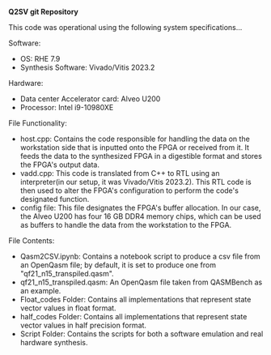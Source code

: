 **Q2SV git Repository**

This code was operational using the following system specifications...

Software:
- OS: RHE 7.9
- Synthesis Software: Vivado/Vitis 2023.2

Hardware:
- Data center Accelerator card: Alveo U200
- Processor: Intel i9-10980XE

File Functionality:
- host.cpp: Contains the code responsible for handling the data on the workstation side that is inputted onto the FPGA or received from it. It feeds the data to the synthesized FPGA in a digestible format and stores the FPGA's output data.
- vadd.cpp: This code is translated from C++ to RTL using an interpreter(in our setup, it was Vivado/Vitis 2023.2). This RTL code is then used to alter the FPGA's configuration to perform the code's designated function.
- config file: This file designates the FPGA's buffer allocation. In our case, the Alveo U200 has four 16 GB DDR4 memory chips, which can be used as buffers to handle the data from the workstation to the FPGA.

File Contents:
- Qasm2CSV.ipynb: Contains a notebook script to produce a csv file from an OpenQasm file; by default, it is set to produce one from "qf21_n15_transpiled.qasm".
- qf21_n15_transpiled.qasm: An OpenQasm file taken from QASMBench as an example.
- Float_codes Folder: Contains all implementations that represent state vector values in float format.
- half_codes Folder: Contains all implementations that represent state vector values in half precision format.
- Script Folder: Contains the scripts for both a software emulation and real hardware synthesis. 
